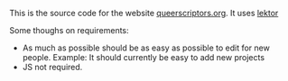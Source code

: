 This is the source code for the website [queerscriptors.org](https://queerscriptors.org). It uses [lektor](https://getlektor.com)

Some thoughs on requirements:

- As much as possible should be as easy as possible to edit for new people. Example: It should currently be easy to add new projects
- JS not required.
